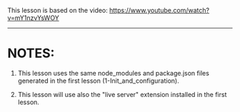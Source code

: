 This lesson is based on the video: 
    https://www.youtube.com/watch?v=mY1nzvYsWOY

***

# NOTES:
1. This lesson uses the same node_modules and package.json files generated in the first lesson (1-Init_and_configuration).

2. This lesson will use also the "live server" extension installed in the first lesson.

